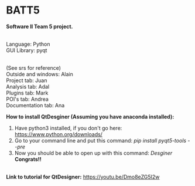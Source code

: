# BATT5
<b>Software II Team 5 project.<br><br></b>

Language: Python<br>
GUI Library: pyqt<br><br>

(See srs for reference)<br>
Outside and windows: Alain<br>
Project tab: Juan<br>
Analysis tab: Adal<br>
Plugins tab: Mark<br>
POI's tab: Andrea<br>
Documentation tab: Ana<br>

<b>How to install QtDesginer (Assuming you have anaconda installed):</b> <br>
1. Have python3 installed, if you don't go here: https://www.python.org/downloads/ <br>
2. Go to your command line and put this command: <i>pip install pyqt5-tools --pre</i> <br>
3. Now you should be able to open up with this command: <i>Desginer</i> <br>
<b>Congrats!!</b><br><br>

<b>Link to tutorial for QtDesigner:</b> https://youtu.be/Dmo8eZG5I2w
